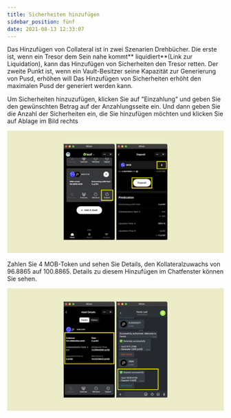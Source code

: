 ```yaml
---
title: Sicherheiten hinzufügen
sidebar_position: fünf
date: 2021-08-13 12:33:07
---
```


Das Hinzufügen von Collateral ist in zwei Szenarien Drehbücher. Die erste ist, wenn ein Tresor dem Sein nahe kommt** liquidiert**(Link zur Liquidation), kann das Hinzufügen von Sicherheiten den Tresor retten. Der zweite Punkt ist, wenn ein Vault-Besitzer seine Kapazität zur Generierung von Pusd, erhöhen will Das Hinzufügen von Sicherheiten erhöht den maximalen Pusd der generiert werden kann.

Um Sicherheiten hinzuzufügen, klicken Sie auf "Einzahlung" und geben Sie den gewünschten Betrag auf der Anzahlungsseite ein. Und dann geben Sie die Anzahl der Sicherheiten ein, die Sie hinzufügen möchten und klicken Sie auf Ablage im Bild rechts

![](../assets/leaf-add-collateral-p1.png)

Zahlen Sie 4 MOB-Token und sehen Sie Details, den Kollateralzuwachs von 96.8865 auf 100.8865. Details zu diesem Hinzufügen im Chatfenster können Sie sehen.

![](../assets/leaf-add-collateral-p2.png)